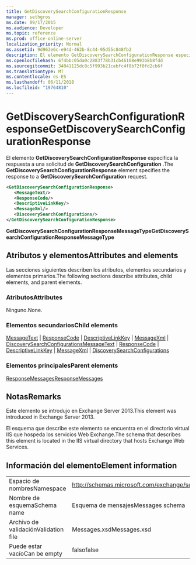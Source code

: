 ```yaml
---
title: GetDiscoverySearchConfigurationResponse
manager: sethgros
ms.date: 09/17/2015
ms.audience: Developer
ms.topic: reference
ms.prod: office-online-server
localization_priority: Normal
ms.assetid: 9d963e6c-e94d-462b-8c44-95d55c848fb2
description: El elemento GetDiscoverySearchConfigurationResponse especifica la respuesta a una solicitud de GetDiscoverySearchConfiguration.
ms.openlocfilehash: 6f4bbc05da0c2883f78b31cb46108e993b8b8fdd
ms.sourcegitcommit: 34041125dc8c5f993b21cebfc4f8b72f0fd2cb6f
ms.translationtype: MT
ms.contentlocale: es-ES
ms.lasthandoff: 06/11/2018
ms.locfileid: "19764810"
---
```

# <a name="getdiscoverysearchconfigurationresponse"></a><span data-ttu-id="7715d-103">GetDiscoverySearchConfigurationResponse</span><span class="sxs-lookup"><span data-stu-id="7715d-103">GetDiscoverySearchConfigurationResponse</span></span>

<span data-ttu-id="7715d-104">El elemento **GetDiscoverySearchConfigurationResponse** especifica la respuesta a una solicitud de **GetDiscoverySearchConfiguration** .</span><span class="sxs-lookup"><span data-stu-id="7715d-104">The **GetDiscoverySearchConfigurationResponse** element specifies the response to a **GetDiscoverySearchConfiguration** request.</span></span> 
  
```XML
<GetDiscoverySearchConfigurationResponse>
   <MessageText/>
   <ResponseCode/>
   <DescriptiveLinkKey/>
   <MessageXml/>
   <DiscoverySearchConfigurations/>
</GetDiscoverySearchConfigurationResponse>
```

 <span data-ttu-id="7715d-105">**GetDiscoverySearchConfigurationResponseMessageType**</span><span class="sxs-lookup"><span data-stu-id="7715d-105">**GetDiscoverySearchConfigurationResponseMessageType**</span></span>
## <a name="attributes-and-elements"></a><span data-ttu-id="7715d-106">Atributos y elementos</span><span class="sxs-lookup"><span data-stu-id="7715d-106">Attributes and elements</span></span>

<span data-ttu-id="7715d-107">Las secciones siguientes describen los atributos, elementos secundarios y elementos primarios.</span><span class="sxs-lookup"><span data-stu-id="7715d-107">The following sections describe attributes, child elements, and parent elements.</span></span>
  
### <a name="attributes"></a><span data-ttu-id="7715d-108">Atributos</span><span class="sxs-lookup"><span data-stu-id="7715d-108">Attributes</span></span>

<span data-ttu-id="7715d-109">Ninguno.</span><span class="sxs-lookup"><span data-stu-id="7715d-109">None.</span></span>
  
### <a name="child-elements"></a><span data-ttu-id="7715d-110">Elementos secundarios</span><span class="sxs-lookup"><span data-stu-id="7715d-110">Child elements</span></span>

<span data-ttu-id="7715d-111">[MessageText](messagetext.md) | [ResponseCode](responsecode.md) | [DescriptiveLinkKey](descriptivelinkkey.md) | [MessageXml](messagexml.md) | [DiscoverySearchConfigurations](discoverysearchconfigurations.md)</span><span class="sxs-lookup"><span data-stu-id="7715d-111">[MessageText](messagetext.md) | [ResponseCode](responsecode.md) | [DescriptiveLinkKey](descriptivelinkkey.md) | [MessageXml](messagexml.md) | [DiscoverySearchConfigurations](discoverysearchconfigurations.md)</span></span>
  
### <a name="parent-elements"></a><span data-ttu-id="7715d-112">Elementos principales</span><span class="sxs-lookup"><span data-stu-id="7715d-112">Parent elements</span></span>

[<span data-ttu-id="7715d-113">ResponseMessages</span><span class="sxs-lookup"><span data-stu-id="7715d-113">ResponseMessages</span></span>](responsemessages.md)
  
## <a name="remarks"></a><span data-ttu-id="7715d-114">Notas</span><span class="sxs-lookup"><span data-stu-id="7715d-114">Remarks</span></span>

<span data-ttu-id="7715d-115">Este elemento se introdujo en Exchange Server 2013.</span><span class="sxs-lookup"><span data-stu-id="7715d-115">This element was introduced in Exchange Server 2013.</span></span>
  
<span data-ttu-id="7715d-116">El esquema que describe este elemento se encuentra en el directorio virtual IIS que hospeda los servicios Web Exchange.</span><span class="sxs-lookup"><span data-stu-id="7715d-116">The schema that describes this element is located in the IIS virtual directory that hosts Exchange Web Services.</span></span>
  
## <a name="element-information"></a><span data-ttu-id="7715d-117">Información del elemento</span><span class="sxs-lookup"><span data-stu-id="7715d-117">Element information</span></span>

|||
|:-----|:-----|
|<span data-ttu-id="7715d-118">Espacio de nombres</span><span class="sxs-lookup"><span data-stu-id="7715d-118">Namespace</span></span>  <br/> |http://schemas.microsoft.com/exchange/services/2006/messages  <br/> |
|<span data-ttu-id="7715d-119">Nombre de esquema</span><span class="sxs-lookup"><span data-stu-id="7715d-119">Schema name</span></span>  <br/> |<span data-ttu-id="7715d-120">Esquema de mensajes</span><span class="sxs-lookup"><span data-stu-id="7715d-120">Messages schema</span></span>  <br/> |
|<span data-ttu-id="7715d-121">Archivo de validación</span><span class="sxs-lookup"><span data-stu-id="7715d-121">Validation file</span></span>  <br/> |<span data-ttu-id="7715d-122">Messages.xsd</span><span class="sxs-lookup"><span data-stu-id="7715d-122">Messages.xsd</span></span>  <br/> |
|<span data-ttu-id="7715d-123">Puede estar vacío</span><span class="sxs-lookup"><span data-stu-id="7715d-123">Can be empty</span></span>  <br/> |<span data-ttu-id="7715d-124">falso</span><span class="sxs-lookup"><span data-stu-id="7715d-124">false</span></span>  <br/> |
   

